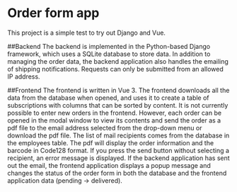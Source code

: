 # Order form app

This project is a simple test to try out Django and Vue.

##Backend
The backend is implemented in the Python-based Django framework, which uses a SQLite database to store data. In addition to managing the order data, the backend application also handles the emailing of shipping notifications. Requests can only be submitted from an allowed IP address.

##Frontend
The frontend is written in Vue 3. The frontend downloads all the data from the database when opened, and uses it to create a table of subscriptions with columns that can be sorted by content. It is not currently possible to enter new orders in the frontend. However, each order can be opened in the modal window to view its contents and send the order as a pdf file to the email address selected from the drop-down menu or download the pdf file. The list of mail recipients comes from the database in the employees table. The pdf will display the order information and the barcode in Code128 format. If you press the send button without selecting a recipient, an error message is displayed. If the backend application has sent out the email, the frontend application displays a popup message and changes the status of the order form in both the database and the frontend application data (pending -> delivered).
